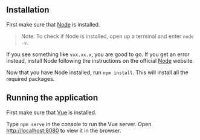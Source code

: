 ## Installation
First make sure that [Node](https://nodejs.org/) is installed.
>Note: To check if Node is installed, open up a terminal and enter `node -v`.

If you see something like `vxx.xx.x`, you are good to go.
If you get an error instead, install Node following the instructions on the official [Node](https://nodejs.org/) website.

Now that you have Node installed, run `npm install`.
This will install all the required packages.

## Running the application
First make sure that [Vue](https://vuejs.org/) is installed.

Type `npm serve` in the console to run the Vue server.
Open [http://localhost:8080](http://localhost:8080) to view it in the browser.
